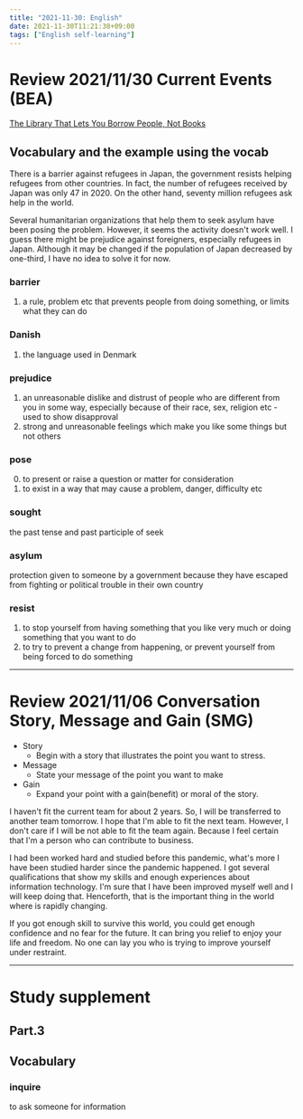 ```yaml
---
title: "2021-11-30: English"
date: 2021-11-30T11:21:38+09:00
tags: ["English self-learning"]
---
```

# Review 2021/11/30 Current Events (BEA)

[The Library That Lets You Borrow People, Not Books](https://eikaiwa.dmm.com/app/daily-news/article/the-library-that-lets-you-borrow-people-not-books/MKFLlky8EeysGWsKeVk2fw)

## Vocabulary and the example using the vocab
There is a barrier against refugees in Japan, the government resists helping refugees from other countries.
In fact, the number of refugees received by Japan was only 47 in 2020.
On the other hand, seventy million refugees ask help in the world.

Several humanitarian organizations that help them to seek asylum have been posing the problem.
However, it seems the activity doesn't work well.
I guess there might be prejudice against foreigners, especially refugees in Japan.
Although it may be changed if the population of Japan decreased by one-third, I have no idea to solve it for now.

### barrier
1. a rule, problem etc that prevents people from doing something, or limits what they can do

### Danish
1. the language used in Denmark

### prejudice
1. an unreasonable dislike and distrust of people who are different from you in some way, especially because of their race, sex, religion etc - used to show disapproval
2. strong and unreasonable feelings which make you like some things but not others

### pose
0. to present or raise a question or matter for consideration
1. to exist in a way that may cause a problem, danger, difficulty etc

### sought
the past tense and past participle of seek

### asylum
protection given to someone by a government because they have escaped from fighting or political trouble in their own country

### resist
1. to stop yourself from having something that you like very much or doing something that you want to do
2. to try to prevent a change from happening, or prevent yourself from being forced to do something

---
# Review 2021/11/06 Conversation Story, Message and Gain (SMG)

* Story
  - Begin with a story that illustrates the point you want to stress.
* Message
  - State your message of the point you want to make
* Gain
  - Expand your point with a gain(benefit) or moral of the story.

I haven't fit the current team for about 2 years.
So, I will be transferred to another team tomorrow.
I hope that I'm able to fit the next team.
However, I don't care if I will be not able to fit the team again.
Because I feel certain that I'm a person who can contribute to business.

I had been worked hard and studied before this pandemic, what's more I have been studied harder since the pandemic happened.
I got several qualifications that show my skills and enough experiences about information technology.
I'm sure that I have been improved myself well and I will keep doing that.
Henceforth, that is the important thing in the world where is rapidly changing.

If you got enough skill to survive this world, you could get enough confidence and no fear for the future.
It can bring you relief to enjoy your life and freedom.
No one can lay you who is trying to improve yourself under restraint.

---
# Study supplement
## Part.3
## Vocabulary
### inquire
to ask someone for information
